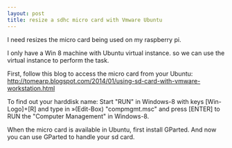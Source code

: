 ```yaml
---
layout: post
title: resize a sdhc micro card with Vmware Ubuntu
---
```


I need resizes the micro card being used on my raspberry pi.

I only have a Win 8 machine with Ubuntu virtual instance. so we can use the virtual instance to perform the task. 

First, follow this blog to access the micro card from your Ubuntu:
http://tomearp.blogspot.com/2014/01/using-sd-card-with-vmware-workstation.html

To find out your harddisk name: 
Start "RUN" in Windows-8 with keys [Win-Logo]+[R] and type in »(Edit-Box) "compmgmt.msc" and 
press [ENTER] to RUN the "Computer Management" in Windows-8.

When the micro card is available in Ubuntu, first install GParted. And now you can use GParted 
to handle your sd card.

